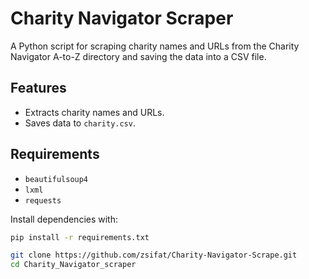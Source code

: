 # Charity Navigator Scraper

A Python script for scraping charity names and URLs from the Charity Navigator A-to-Z directory and saving the data into a CSV file.

## Features

- Extracts charity names and URLs.
- Saves data to `charity.csv`.

## Requirements

- `beautifulsoup4`
- `lxml`
- `requests`

Install dependencies with:

```bash
pip install -r requirements.txt

git clone https://github.com/zsifat/Charity-Navigator-Scrape.git
cd Charity_Navigator_scraper

